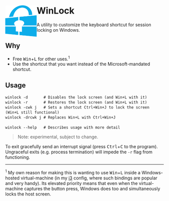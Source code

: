 # WinLock <img src="winlock.svg" width=100 height=100 align=left />

A utility to customize the keyboard shortcut for session locking on Windows.

## Why

- Free <kbd>Win</kbd>+<kbd>L</kbd> for other uses.<sup>1</sup>
- Use the shortcut that you want instead of the Microsoft-mandated shortcut.

## Usage

```shell
winlock -d       # Disables the lock screen (and Win+L with it)
winlock -r       # Restores the lock screen (and Win+L with it)
winlock -cwk j   # Sets a shortcut Ctrl+Win+J to lock the screen (Win+L still functional)
winlock -drcwk j # Replaces Win+L with Ctrl+Win+J

winlock --help   # Describes usage with more detail
```

> Note: experimental, subject to change.

To exit gracefully send an interrupt signal (press <kbd>Ctrl</kbd>+<kbd>C</kbd> to the program). Ungraceful exits (e.g. process termination) will impede the `-r` flag from functioning.

---

<sup>1</sup> My own reason for making this is wanting to use <kbd>Win</kbd>+<kbd>L</kbd> inside a Windows-hosted virtual-machine (in my [i3](https://i3wm.org/) config, where such bindings are popular and very handy).
Its elevated priority means that even when the virtual-machine captures the button press, Windows does too and simultaneously locks the host screen.
